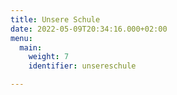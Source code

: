 ```yaml
---
title: Unsere Schule
date: 2022-05-09T20:34:16.000+02:00
menu:
  main:
    weight: 7
    identifier: unsereschule

---
```

